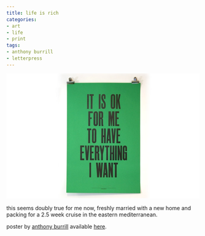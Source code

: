 ```yaml
---
title: life is rich
categories:
- art
- life
- print
tags:
- anthony burrill
- letterpress
---
```


![it's ok for me to have everything i want](09/090907itsok.png)

this seems doubly true for me now, freshly married with a new home and packing for a 2.5 week cruise in the eastern mediterranean.

poster by [anthony burrill](http://www.anthonyburrill.com/) available [here](http://www.concretehermit.com/shop/anthony-burrill-it-is-ok.html).
